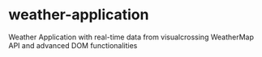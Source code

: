 # weather-application
Weather Application with real-time data from visualcrossing WeatherMap API and advanced DOM functionalities
